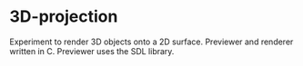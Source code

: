 # 3D-projection
Experiment to render 3D objects onto a 2D surface. Previewer and renderer written in C. Previewer uses the SDL library.

